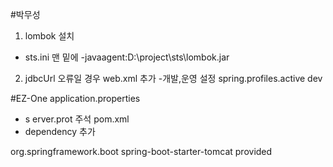 #박무성
1. lombok 설치
 - sts.ini 맨 밑에 -javaagent:D:\project\sts\lombok.jar
2. jdbcUrl 오류일 경우 
   web.xml 추가 -개발,운영 설정
   <context-param>  <!-- 개발환경 설정값 prod, dev -->
    <param-name>spring.profiles.active</param-name>
    <param-value>dev</param-value>
   </context-param>

#EZ-One
application.properties
- s erver.prot 주석
pom.xml
- dependency 추가
 <dependency>
  <groupId>org.springframework.boot</groupId>
  <artifactId>spring-boot-starter-tomcat</artifactId>
  <scope>provided</scope>
 </dependency>
   
   
